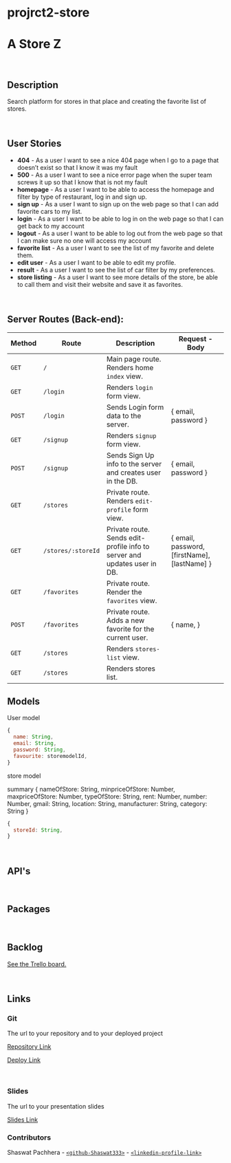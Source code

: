 # projrct2-store
# A Store Z

<br>



## Description

Search platform for stores in that place and creating the favorite list of stores.



<br>

## User Stories

- **404** - As a user I want to see a nice 404 page when I go to a page that doesn’t exist so that I know it was my fault
- **500** - As a user I want to see a nice error page when the super team screws it up so that I know that is not my fault
- **homepage** - As a user I want to be able to access the homepage and filter by type of restaurant, log in and sign up. 
- **sign up** - As a user I want to sign up on the web page so that I can add favorite cars to my list.
- **login** - As a user I want to be able to log in on the web page so that I can get back to my account
- **logout** - As a user I want to be able to log out from the web page so that I can make sure no one will access my account
- **favorite list** - As a user I want to see the list of my favorite and delete them.
- **edit user** - As a user I want to be able to edit my profile.
- **result** - As a user I want to see the list of car filter by my preferences.
- **store listing** - As a user I want to see more details of the store, be able to call them and visit their website and save it as favorites.



<br>



## Server Routes (Back-end):



| **Method** | **Route**                          | **Description**                                              | Request  - Body                                          |
| ---------- | ---------------------------------- | ------------------------------------------------------------ | -------------------------------------------------------- |
| `GET`      | `/`                                | Main page route.  Renders home `index` view.                 |                                                          |
| `GET`      | `/login`                           | Renders `login` form view.                                   |                                                          |
| `POST`     | `/login`                           | Sends Login form data to the server.                         | { email, password }                                      |
| `GET`      | `/signup`                          | Renders `signup` form view.                                  |                                                          |
| `POST`     | `/signup`                          | Sends Sign Up info to the server and creates user in the DB. | {  email, password  }                                    |
| `GET`      | `/stores`            | Private route. Renders `edit-profile` form view.             |                                                          |
| `GET`      | `/stores/:storeId`            | Private route. Sends edit-profile info to server and updates user in DB. | { email, password, [firstName], [lastName] } |
| `GET`      | `/favorites`               | Private route. Render the `favorites` view.                  |                                                          |
| `POST`     | `/favorites`              | Private route. Adds a new favorite for the current user.     | { name,   }                                 |
| `GET`      | `/stores`                     | Renders `stores-list` view.                              |                                                          |
| `GET`      | `/stores`         | Renders stores list. |                                                          |







## Models

User model

```javascript
{
  name: String,
  email: String,
  password: String,
  favourite: storemodelId,
}

```

store model

summary
{
nameOfStore: String,
minpriceOfStore: Number,
maxpriceOfStore: Number,
typeOfStore: String,
rent: Number,
number: Number,
gmail: String,
location: String,
manufacturer: String,
category: String
}


```javascript
{
  storeId: String,
}

```



<br>

## API's


<br>


## Packages



<br>



## Backlog

[See the Trello board.](https://trello.com/b/Ni3giVKf/ironhackproject)



<br>



## Links



### Git

The url to your repository and to your deployed project

[Repository Link](https://github.com/Shaswat333/project2-store )

[Deploy Link](https://impossible-pear-whale.cyclic.app)



<br>



### Slides

The url to your presentation slides

[Slides Link](https://docs.google.com/presentation/d/1P5FIi0vHZBUcgUtmt1M4_lLCO5dwdJ4UOgtJa4ehGfk/edit?usp=sharing)

### Contributors
Shaswat Pachhera - [`<github-Shaswat333>`](https://github.com/person1-Shaswat333) - [`<linkedin-profile-link>`](https://www.linkedin.com/in/shaswatpachhera3/)